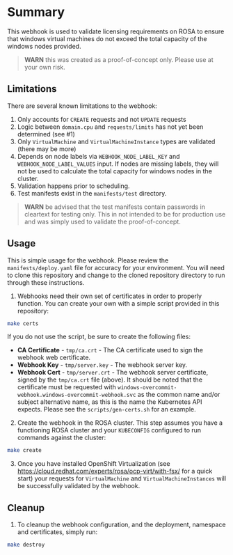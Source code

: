 # Summary

This webhook is used to validate licensing requirements on ROSA to ensure that windows virtual machines
do not exceed the total capacity of the windows nodes provided.

> **WARN** this was created as a proof-of-concept only.  Please use at your own risk.


## Limitations

There are several known limitations to the webhook:

1. Only accounts for `CREATE` requests and not `UPDATE` requests
2. Logic between `domain.cpu` and `requests/limits` has not yet been determined (see #1)
3. Only `VirtualMachine` and `VirtualMachineInstance` types are validated (there may be more)
4. Depends on node labels via `WEBHOOK_NODE_LABEL_KEY` and `WEBHOOK_NODE_LABEL_VALUES` input.  If nodes are 
missing labels, they will not be used to calculate the total capacity for windows nodes in the cluster.
5. Validation happens prior to scheduling.
6. Test manifests exist in the `manifests/test` directory.

> **WARN** be advised that the test manifests contain passwords in cleartext for testing only.  This in not
> intended to be for production use and was simply used to validate the proof-of-concept.


## Usage

This is simple usage for the webhook.  Please review the `manifests/deploy.yaml` file for accuracy for your
environment.  You will need to clone this repository and change to the cloned repository directory to run 
through these instructions.

1. Webhooks need their own set of certificates in order to properly function.  You can create your own with a simple
script provided in this repository:

```bash
make certs
```

If you do not use the script, be sure to create the following files:

* **CA Certificate** - `tmp/ca.crt` - The CA certificate used to sign the webhook web certificate.
* **Webhook Key** - `tmp/server.key` - The webhook server key.
* **Webhook Cert** - `tmp/server.crt` - The webhook server certificate, signed by the `tmp/ca.crt` file (above).  It 
should be noted that the certificate must be requested with `windows-overcommit-webhook.windows-overcommit-webhook.svc`
as the common name and/or subject alternative name, as this is the name the Kubernetes API expects.  Please see 
the `scripts/gen-certs.sh` for an example.


2. Create the webhook in the ROSA cluster.  This step assumes you have a functioning ROSA cluster and your 
`KUBECONFIG` configured to run commands against the cluster:

```bash
make create
```


3. Once you have installed OpenShift Virtualization (see https://cloud.redhat.com/experts/rosa/ocp-virt/with-fsx/
for a quick start) your requests for `VirtualMachine` and `VirtualMachineInstances` will be successfully validated
by the webhook.


## Cleanup

1. To cleanup the webhook configuration, and the deployment, namespace and certificates, simply run:

```bash
make destroy
```

